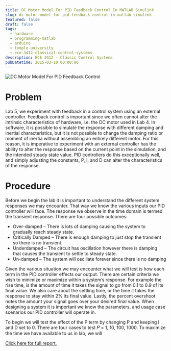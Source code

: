 ```yaml
---
title: DC Motor Model For PID Feedback Control In MATLAB Simulink
slug: dc-motor-model-for-pid-feedback-control-in-matlab-simulink
featured: false
draft: false
tags:
  - hardware
  - programming-matlab
  - arduino
  - temple-university
  - ece-3412-classical-control-systems
description: ECE 3412 - Classic Control Systems
pubDatetime: 2015-03-10 00:00:00
---
```


![DC Motor Model For PID Feedback Control](@assets/images/3412_controls/dc_motor_pid_feedback_simulink.png)

# Problem

Lab 5, we experiment with feedback in a control system using an external
controller. Feedback control is important since we often cannot alter the
intrinsic characteristics of hardware, i.e. the DC motor used in Lab 4. In
software, it is possible to simulate the response with different damping and
inertial characteristics, but it is not possible to change the damping ratio or
moment of inertia without assembling an entirely different motor. For this
reason, it is imperative to experiment with an external controller has the
ability to alter the response based on the current point in the simulation, and
the intended steady state value. PID controllers do this exceptionally well,
and simply adjusting the constants, P, I, and D can alter the characteristics
of the response.

# Procedure

Before we begin the lab it is important to understand the different system
responses we may encounter. That way we know the various inputs our PID
controller will face. The response we observe in the time domain is termed the
transient response. There are four possible outcomes:

- Over-damped – There is lots of damping causing the system to gradually reach
  steady state.
- Critically Damped – There is enough damping to just stop the transient so
  there is no transient.
- Underdamped – The circuit has oscillation however there is damping that
  causes the transient to settle to steady state.
- Un-damped – The system will oscillate forever since there is no damping

Given the various situation we may encounter what we will test is how each term
in the PID controller effects our output. There are certain criteria we wish to
minimize or maximize within a system’s response. For example the rise time, is
the amount of time it takes the signal to go from 0.1 to 0.9 of its final
value. We also care about the settling time, or the time it takes the response
to stay within 2% its final value. Lastly, the percent overshoot notes the
amount your signal goes over your desired final value. When designing a system
it is important we know the parameters, and usage case scenarios our PID
controller will operate in.

To begin we will test the effect of the P term by changing P and keeping I and
D set to 0. There are four cases to test 𝑃 = 1, 10, 100, 1000. To maximize the
time we have available to us in lab, we will

[Click here for full report.](/assets/files/20150310_trejo_devin_lab05.pdf)
